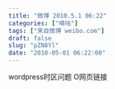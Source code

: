 ```yaml
---
title: "微博 2010.5.1 06:22"
categories: ["嘀咕"]
tags: ["来自微博 weibo.com"]
draft: false
slug: "pZN8Yl"
date: "2010-05-01 06:22:00"
---
```


<p>wordpress时区问题  O网页链接 ​​​​</p>
